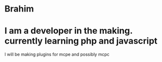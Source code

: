 Brahim
======
I am a developer in the making.
currently learning php and javascript
=====================================
I will be making plugins for mcpe and possibly mcpc
